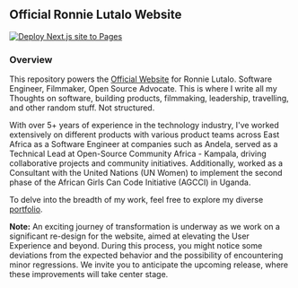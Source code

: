## Official Ronnie Lutalo Website

[![Deploy Next.js site to Pages](https://github.com/ronnielutalo/ronnielutalo.github.io/actions/workflows/nextjs-deployment.yaml/badge.svg)](https://github.com/ronnielutalo/ronnielutalo.github.io/actions/workflows/nextjs-deployment.yaml)

### Overview

This repository powers the [Official Website](https://ronnielutalo.github.io) for Ronnie Lutalo. Software Engineer, Filmmaker, Open Source Advocate. This is where I write all my Thoughts on software, building products, filmmaking, leadership, travelling, and other random stuff. Not structured.

With over 5+ years of experience in the technology industry, I've worked extensively on different products with various product teams across East Africa as a Software Engineer at companies such as Andela, served as a Technical Lead at Open-Source Community Africa - Kampala, driving collaborative projects and community initiatives. Additionally, worked as a Consultant with the United Nations (UN Women) to implement the second phase of the African Girls Can Code Initiative (AGCCI) in Uganda.

To delve into the breadth of my work, feel free to explore my diverse [portfolio](https://ronnielutalo.github.io/portfolio).

**Note:** An exciting journey of transformation is underway as we work on a significant re-design for the website, aimed at elevating the User Experience and beyond. During this process, you might notice some deviations from the expected behavior and the possibility of encountering minor regressions. We invite you to anticipate the upcoming release, where these improvements will take center stage.
